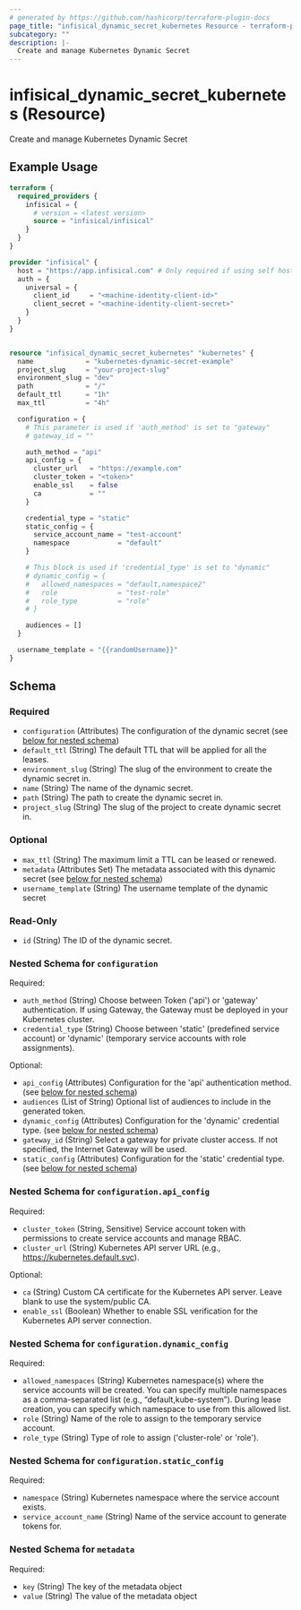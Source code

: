 ```yaml
---
# generated by https://github.com/hashicorp/terraform-plugin-docs
page_title: "infisical_dynamic_secret_kubernetes Resource - terraform-provider-infisical"
subcategory: ""
description: |-
  Create and manage Kubernetes Dynamic Secret
---
```


# infisical_dynamic_secret_kubernetes (Resource)

Create and manage Kubernetes Dynamic Secret

## Example Usage

```terraform
terraform {
  required_providers {
    infisical = {
      # version = <latest version>
      source = "infisical/infisical"
    }
  }
}

provider "infisical" {
  host = "https://app.infisical.com" # Only required if using self hosted instance of Infisical, default is https://app.infisical.com
  auth = {
    universal = {
      client_id     = "<machine-identity-client-id>"
      client_secret = "<machine-identity-client-secret>"
    }
  }
}


resource "infisical_dynamic_secret_kubernetes" "kubernetes" {
  name             = "kubernetes-dynamic-secret-example"
  project_slug     = "your-project-slug"
  environment_slug = "dev"
  path             = "/"
  default_ttl      = "1h"
  max_ttl          = "4h"

  configuration = {
    # This parameter is used if 'auth_method' is set to "gateway"
    # gateway_id = ""

    auth_method = "api"
    api_config = {
      cluster_url   = "https://example.com"
      cluster_token = "<token>"
      enable_ssl    = false
      ca            = ""
    }

    credential_type = "static"
    static_config = {
      service_account_name = "test-account"
      namespace            = "default"
    }

    # This block is used if 'credential_type' is set to "dynamic"
    # dynamic_config = {
    #   allowed_namespaces = "default,namespace2"
    #   role               = "test-role"
    #   role_type          = "role"
    # }

    audiences = []
  }

  username_template = "{{randomUsername}}"
}
```

<!-- schema generated by tfplugindocs -->
## Schema

### Required

- `configuration` (Attributes) The configuration of the dynamic secret (see [below for nested schema](#nestedatt--configuration))
- `default_ttl` (String) The default TTL that will be applied for all the leases.
- `environment_slug` (String) The slug of the environment to create the dynamic secret in.
- `name` (String) The name of the dynamic secret.
- `path` (String) The path to create the dynamic secret in.
- `project_slug` (String) The slug of the project to create dynamic secret in.

### Optional

- `max_ttl` (String) The maximum limit a TTL can be leased or renewed.
- `metadata` (Attributes Set) The metadata associated with this dynamic secret (see [below for nested schema](#nestedatt--metadata))
- `username_template` (String) The username template of the dynamic secret

### Read-Only

- `id` (String) The ID of the dynamic secret.

<a id="nestedatt--configuration"></a>
### Nested Schema for `configuration`

Required:

- `auth_method` (String) Choose between Token ('api') or 'gateway' authentication. If using Gateway, the Gateway must be deployed in your Kubernetes cluster.
- `credential_type` (String) Choose between 'static' (predefined service account) or 'dynamic' (temporary service accounts with role assignments).

Optional:

- `api_config` (Attributes) Configuration for the 'api' authentication method. (see [below for nested schema](#nestedatt--configuration--api_config))
- `audiences` (List of String) Optional list of audiences to include in the generated token.
- `dynamic_config` (Attributes) Configuration for the 'dynamic' credential type. (see [below for nested schema](#nestedatt--configuration--dynamic_config))
- `gateway_id` (String) Select a gateway for private cluster access. If not specified, the Internet Gateway will be used.
- `static_config` (Attributes) Configuration for the 'static' credential type. (see [below for nested schema](#nestedatt--configuration--static_config))

<a id="nestedatt--configuration--api_config"></a>
### Nested Schema for `configuration.api_config`

Required:

- `cluster_token` (String, Sensitive) Service account token with permissions to create service accounts and manage RBAC.
- `cluster_url` (String) Kubernetes API server URL (e.g., https://kubernetes.default.svc).

Optional:

- `ca` (String) Custom CA certificate for the Kubernetes API server. Leave blank to use the system/public CA.
- `enable_ssl` (Boolean) Whether to enable SSL verification for the Kubernetes API server connection.


<a id="nestedatt--configuration--dynamic_config"></a>
### Nested Schema for `configuration.dynamic_config`

Required:

- `allowed_namespaces` (String) Kubernetes namespace(s) where the service accounts will be created. You can specify multiple namespaces as a comma-separated list (e.g., “default,kube-system”). During lease creation, you can specify which namespace to use from this allowed list.
- `role` (String) Name of the role to assign to the temporary service account.
- `role_type` (String) Type of role to assign ('cluster-role' or 'role').


<a id="nestedatt--configuration--static_config"></a>
### Nested Schema for `configuration.static_config`

Required:

- `namespace` (String) Kubernetes namespace where the service account exists.
- `service_account_name` (String) Name of the service account to generate tokens for.



<a id="nestedatt--metadata"></a>
### Nested Schema for `metadata`

Required:

- `key` (String) The key of the metadata object
- `value` (String) The value of the metadata object
